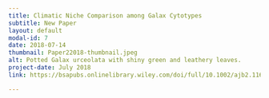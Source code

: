 ```yaml
---
title: Climatic Niche Comparison among Galax Cytotypes
subtitle: New Paper
layout: default
modal-id: 7
date: 2018-07-14
thumbnail: Paper22018-thumbnail.jpeg
alt: Potted Galax urceolata with shiny green and leathery leaves. 
project-date: July 2018
link: https://bsapubs.onlinelibrary.wiley.com/doi/full/10.1002/ajb2.1161

---
```

